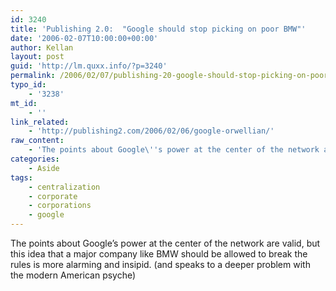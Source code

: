 ```yaml
---
id: 3240
title: 'Publishing 2.0:  "Google should stop picking on poor BMW"'
date: '2006-02-07T10:00:00+00:00'
author: Kellan
layout: post
guid: 'http://lm.quxx.info/?p=3240'
permalink: /2006/02/07/publishing-20-google-should-stop-picking-on-poor-bmw/
typo_id:
    - '3238'
mt_id:
    - ''
link_related:
    - 'http://publishing2.com/2006/02/06/google-orwellian/'
raw_content:
    - 'The points about Google\''s power at the center of the network are valid, but this idea that a major company like BMW should be allowed to break the rules is more alarming and insipid. (and speaks to a deeper problem with the modern American psyche)'
categories:
    - Aside
tags:
    - centralization
    - corporate
    - corporations
    - google
---
```


The points about Google’s power at the center of the network are valid, but this idea that a major company like BMW should be allowed to break the rules is more alarming and insipid. (and speaks to a deeper problem with the modern American psyche)